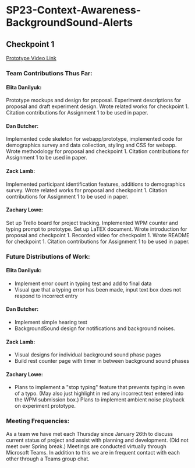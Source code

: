 # SP23-Context-Awareness-BackgroundSound-Alerts

## Checkpoint 1

[Prototype Video Link](https://youtu.be/DsEicJNPXCw)

### Team Contributions Thus Far:

#### Elita Danilyuk:
Prototype mockups and design for proposal. Experiment descriptions for proposal and draft experiment design. Wrote related works for checkpoint 1. Citation contributions for Assignment 1 to be used in paper.
#### Dan Butcher:
Implemented code skeleton for webapp/prototype, implemented code for demographics survey and data collection, styling and CSS for webapp. Wrote methodology for proposal and checkpoint 1. Citation contributions for Assignment 1 to be used in paper.
#### Zack Lamb:
Implemented participant identification features, additions to demographics survey. Wrote related works for proposal and checkpoint 1. Citation contributions for Assignment 1 to be used in paper.
#### Zachary Lowe:
Set up Trello board for project tracking. Implemented WPM counter and typing prompt to prototype. Set up LaTEX document. Wrote introduction for proposal and checkpoint 1. Recorded video for checkpoint 1. Wrote README for checkpoint 1. Citation contributions for Assignment 1 to be used in paper.

### Future Distributions of Work:
#### Elita Danilyuk:
* Implement error count in typing test and add to final data
* Visual que that a typing error has been made, input text box does not respond to incorrect entry
#### Dan Butcher:
* Implement simple hearing test
* BackgroundSound design for notifications and background noises.
#### Zack Lamb:
* Visual designs for individual background sound phase pages
* Build rest counter page with timer in between background sound phases
#### Zachary Lowe:
* Plans to implement a "stop typing" feature that prevents typing in even of a typo. (May also just highlight in red any incorrect text entered into the WPM submission box.) Plans to implement ambient noise playback on experiment prototype.
### Meeting Frequencies:
As a team we have met each Thursday since January 26th to discuss current status of project and assist with planning and development. (Did not meet over Spring break.) Meetings are conducted virtually through Microsoft Teams. In addition to this we are in frequent contact with each other through a Teams group chat.